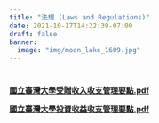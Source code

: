 ```yaml
---
title: "法規 (Laws and Regulations)"
date: 2021-10-17T14:22:39-07:00
draft: false
banner:
  image: "img/moon_lake_1609.jpg"
---
```

#
**[國立臺灣大學受贈收入收支管理要點.pdf](https://homepage.ntu.edu.tw/~ntufinance/05-01.pdf)**

**[國立臺灣大學投資收益收支管理要點.pdf](https://homepage.ntu.edu.tw/~ntufinance/05-02.pdf)**
